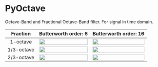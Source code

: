 # PyOctave
Octave-Band and Fractional Octave-Band filter. For signal in time domain.



| Fraction | Butterworth order: 6       | Butterworth order: 16      | 
|:-------------:|:-------------:|:-------------:|
| 1-octave | <img src="http://jmrplens.com/GitHub_PyOctave/one.png" width="100%"></img>      | <img src="http://jmrplens.com/GitHub_PyOctave/one16.png" width="100%"></img>  |
| 1/3-octave | <img src="http://jmrplens.com/GitHub_PyOctave/third.png" width="100%"></img>      | <img src="http://jmrplens.com/GitHub_PyOctave/third16.png" width="100%"></img>  |
| 2/3-octave | <img src="http://jmrplens.com/GitHub_PyOctave/twothird.png" width="100%"></img>      | <img src="http://jmrplens.com/GitHub_PyOctave/twothird16.png" width="100%"></img>  |
